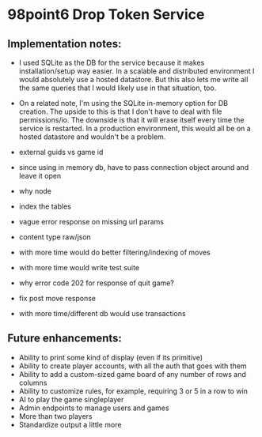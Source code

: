 # 98point6 Drop Token Service

## Implementation notes:

 - I used SQLite as the DB for the service because it makes installation/setup
  way easier. In a scalable and distributed environment I would absolutely use
  a hosted datastore. But this also lets me write all the same queries that I
  would likely use in that situation, too.

 - On a related note, I'm using the SQLite in-memory option for DB creation.
  The upside to this is that I don't have to deal with file permissions/io.
  The downside is that it will erase itself every time the service is
  restarted. In a production environment, this would all be on a hosted
  datastore and wouldn't be a problem.

  - external guids vs game id

  - since using in memory db, have to pass connection object around and leave it open
  - why node

  - index the tables

  - vague error response on missing url params

  - content type raw/json

  - with more time would do better filtering/indexing of moves

  - with more time would write test suite

  - why error code 202 for response of quit game?

  - fix post move response

  - with more time/different db would use transactions


## Future enhancements:

 - Ability to print some kind of display (even if its primitive)
 - Ability to create player accounts, with all the auth that goes with them
 - Ability to add a custom-sized game board of any number of rows and columns
 - Ability to customize rules, for example, requiring 3 or 5 in a row to win
 - AI to play the game singleplayer
 - Admin endpoints to manage users and games
 - More than two players
 - Standardize output a little more
